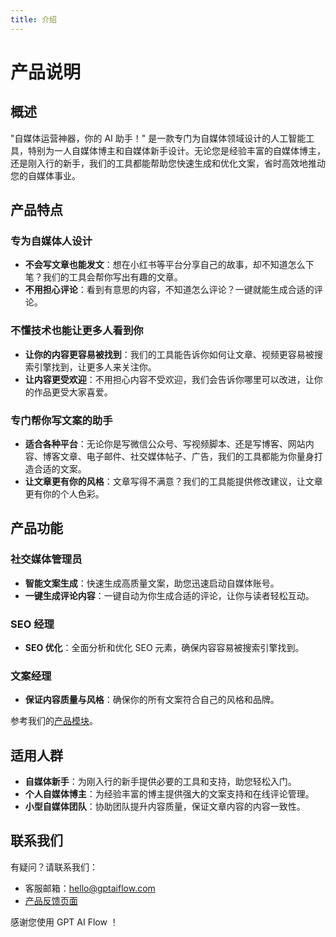 ```yaml
---
title: 介绍
---
```


# 产品说明

## 概述

"自媒体运营神器，你的 AI 助手！" 是一款专门为自媒体领域设计的人工智能工具，特别为一人自媒体博主和自媒体新手设计。无论您是经验丰富的自媒体博主，还是刚入行的新手，我们的工具都能帮助您快速生成和优化文案，省时高效地推动您的自媒体事业。

<!-- GPTAiFlow 提供了全面且易用的流程设计平台，包含了前端可视化的流程编辑器和后端实时的任务执行引擎，帮助用户集中精力解决业务问题，而不需要担心繁琐的流程配置。 -->

## 产品特点

<!-- - 社交媒体管理
  - 小红书文案生成：通过深度学习了解行业趋势和用户偏好，为小红书平台生成引人入胜的专属文案。
  - 评论一键生成功能：通过智能分析用户反馈，一键生成个性化评论回复，不仅提高互动效率，还保持品牌声音的一致性。
- SEO 经理
  - SEO 分析工具：全面分析关键字、元标签、内外链等 SEO 元素，提供详细报告，揭示潜在改进区域。
  - 智能 SEO 建议：提供实时、针对性的 SEO 修改建议，使内容更容易被搜索引擎找到，从而提高网站排名和在线可见性。
- 文案经理

  - 多平台文章撰写：支持多种自媒体平台，如公众微信号、视频脚本、博客等，自动生成专业文案，节省创作时间。
  - 实时文案修改和优化：提供实时文案审查和修改建议，通过 AI 分析确保文案的语言风格、语法准确性以及目标受众的吸引力。
  - 内容风格指导：可根据不同品牌和受众需求调整文案风格，从正式、专业到轻松、幽默，满足多样化需求。 -->

### 专为自媒体人设计

- **不会写文章也能发文**：想在小红书等平台分享自己的故事，却不知道怎么下笔？我们的工具会帮你写出有趣的文章。
- **不用担心评论**：看到有意思的内容，不知道怎么评论？一键就能生成合适的评论。

### 不懂技术也能让更多人看到你

- **让你的内容更容易被找到**：我们的工具能告诉你如何让文章、视频更容易被搜索引擎找到，让更多人来关注你。
- **让内容更受欢迎**：不用担心内容不受欢迎，我们会告诉你哪里可以改进，让你的作品更受大家喜爱。

### 专门帮你写文案的助手

- **适合各种平台**：无论你是写微信公众号、写视频脚本、还是写博客、网站内容、博客文章、电子邮件、社交媒体帖子、广告，我们的工具都能为你量身打造合适的文案。
- **让文章更有你的风格**：文章写得不满意？我们的工具能提供修改建议，让文章更有你的个人色彩。

## 产品功能

### 社交媒体管理员

- **智能文案生成**：快速生成高质量文案，助您迅速启动自媒体账号。
- **一键生成评论内容**：一键自动为你生成合适的评论，让你与读者轻松互动。

### SEO 经理

- **SEO 优化**：全面分析和优化 SEO 元素，确保内容容易被搜索引擎找到。

### 文案经理

- **保证内容质量与风格**：确保你的所有文案符合自己的风格和品牌。

参考我们的[产品模块](./2-modules.md)。

## 适用人群

- **自媒体新手**：为刚入行的新手提供必要的工具和支持，助您轻松入门。
- **个人自媒体博主**：为经验丰富的博主提供强大的文案支持和在线评论管理。
- **小型自媒体团队**：协助团队提升内容质量，保证文章内容的内容一致性。

## 联系我们

有疑问？请联系我们：

- 客服邮箱：hello@gptaiflow.com
- [产品反馈页面](https://wj.qq.com/s2/12214642/c9c6)

感谢您使用 GPT AI Flow ！
